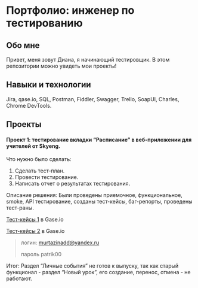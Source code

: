 # Портфолио: инженер по тестированию
## Обо мне 
Привет, меня зовут Диана, я начинающий тестировщик. В этом репозитории можно увидеть мои проекты!
## Навыки и технологии
Jira, qase.io, SQL, Postman, Fiddler, Swagger, Trello,
SoapUI, Charles, Chrome DevTools.
## Проекты
#### Проект 1: тестирование вкладки “Расписание” в веб-приложении для учителей от Skyeng.
Что нужно было сделать:
1. Сделать тест-план.
2. Провести тестирование.
3. Написать отчет о результатах тестирования.
   

 Описание решения:
   Были проведены приемочное, функциональное, smoke, API тестирование, созданы тест-кейсы, баг-репорты, проведены тест-раны.
  
   [Тест-кейсы 1](https://app.qase.io/project/KRS  "Всплывающая подсказка") в Gase.io

   [Тест-кейсы 2](https://app.qase.io/project/KRS2 "Всплывающая подсказка") в Gase.io

> логин: murtazinadd@yandex.ru
> 
> пароль patrik00
   

 Итог:
   Раздел “Личные события” не готов к выпуску, так как старый функционал - раздел “Новый урок”, его создание, перенос, отмена - не работают.

